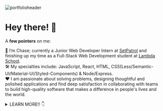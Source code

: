 ![portfolioheader](https://lh3.googleusercontent.com/pw/ACtC-3cMaZpeMlcYKTwR-oMA56QPfB_6WVvI8byrtveL89uNJijkq1KBZ2-FO7NRYwfidIsQOHbjzac9innqke_1v0wcMi6BJIjBvCPdQuv0F0i8GYI9mO7IycxjZVHSfcYQHBCi8rj9VW7iUuX3AV2vUc2d=w2896-h1192-no?authuser=0)

# Hey there! 👋

A <b>few pointers</b> on me: 

🙂 I’m Chase; currently a Junior Web Developer Intern at [SetPatrol](https://www.setpatrol.com/) and finishing up my time as a Full-Stack Web Development student at [Lambda School](https://lambdaschool.com/courses/full-stack-web-development). \
🛠 My specialties include: JavaScript, React, HTML, CSS(Less/Semantic-UI/Material-UI/Styled-Components) & Node/Express. \
❤️ I am passionate about solving problems, designing thoughtful and polished applications and find deep satisfaction in collaborating with teams to build high-quality software that makes a difference in people's lives and the world. 

<details>
  <summary>LEARN MORE!! 👇</summary>
  
## 🔭 I'm currently working on:
[SetPatrol](https://www.setpatrol.com/), a marketplace where people who need high-end photography and film equipment can find people who are willing to rent it out.So far I have pair-programmed with the lead developer to fix various bugs in website while gaining valuable experience developing production PHP, JavaScript, HTML & CSS code while navigating an existing codebase in Wordpress. I also recently designed, developed & styled a [double slider](https://codepen.io/ChaseOfTheCollins/pen/xxVGwae) that has a gear value and days you want to rent it and outputs an amount of money you could earn using HTML, CSS & JavaScript. 

I'm also constantly tweaking my [portfolio website](https://chasecollins.tech), a single page React app that I built from scratch and styled using [Styled-Components](https://styled-components.com/). 

## 🌱 I'm currently learning:

- [Python](https://www.python.org/)
- [PHP](https://www.php.net/)
- [Wordpress](https://wordpress.com/)
- [TypeScript](https://www.typescriptlang.org/)


## 📫 Links where you can find me:

📌 [Portfolio](https://chasecollins.tech)

📌 [Resume](https://resume.creddle.io/resume/8qf10czfrxt)

📌 [LinkedIn](https://www.linkedin.com/in/chase-collins42/)

📌 [dev.to](https://dev.to/chase42)


## 📈 My GitHub Stats:

![My github stats](https://github-readme-stats.vercel.app/api?username=Chase-42&show_icons=true&title_color=fff&icon_color=79ff97&text_color=9f9f9f&bg_color=151515)

## ⌨️ My Top Languages:

![Top Langs](https://github-readme-stats.vercel.app/api/top-langs/?username=Chase-42&layout=compact&theme=dark&show_icons=true&hide_border=true&private=true)

## ⚡ Some trivia about me:
I've been a head coffee roaster for 4+ years at two high-end specialty coffee roasters in Northern Colorado. This has honed my skills in organization, problem-solving (coffee is seasonal and varies from farm to farm, so never a constant variable), communication & self-motivation. I've maintained and excelled at this full-time job while learning web development in the evenings and weekends at [Lambda School](https://lambdaschool.com/), a fully remote 18 month bootcamp that teaches Full-Stack Web Development & Computer Science through hands on curriculum and fosters a Agile software development environment throughout the entire course. 

I'm an avid rock climber and enthusiastic corgi dad. 


I'm a voracious reader who always has a stack of books I'm reading (Sci-Fi, Fantasy, Literature, Philosophy, Science & History). 

When I'm not able to read I'm usually listening to a podcast (Music, Philosophy, Science or Film) or music (Death, Doom & Black metal).  
</details>

